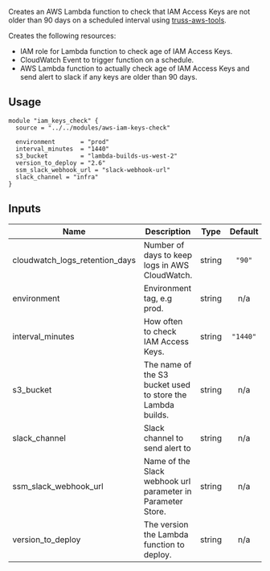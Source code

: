 <!-- BEGINNING OF PRE-COMMIT-TERRAFORM DOCS HOOK -->
Creates an AWS Lambda function to check that IAM Access Keys are not older than 90 days
on a scheduled interval using [truss-aws-tools](https://github.com/trussworks/truss-aws-tools).

Creates the following resources:

* IAM role for Lambda function to check age of IAM Access Keys.
* CloudWatch Event to trigger function on a schedule.
* AWS Lambda function to actually check age of IAM Access Keys and send alert to slack if any keys are older than 90 days.

## Usage

```hcl
module "iam_keys_check" {
  source = "../../modules/aws-iam-keys-check"

  environment       = "prod"
  interval_minutes  = "1440"
  s3_bucket         = "lambda-builds-us-west-2"
  version_to_deploy = "2.6"
  ssm_slack_webhook_url = "slack-webhook-url"
  slack_channel = "infra"
}
```

## Inputs

| Name | Description | Type | Default | Required |
|------|-------------|:----:|:-----:|:-----:|
| cloudwatch\_logs\_retention\_days | Number of days to keep logs in AWS CloudWatch. | string | `"90"` | no |
| environment | Environment tag, e.g prod. | string | n/a | yes |
| interval\_minutes | How often to check IAM Access Keys. | string | `"1440"` | no |
| s3\_bucket | The name of the S3 bucket used to store the Lambda builds. | string | n/a | yes |
| slack\_channel | Slack channel to send alert to | string | n/a | yes |
| ssm\_slack\_webhook\_url | Name of the Slack webhook url parameter in Parameter Store. | string | n/a | yes |
| version\_to\_deploy | The version the Lambda function to deploy. | string | n/a | yes |

<!-- END OF PRE-COMMIT-TERRAFORM DOCS HOOK -->

